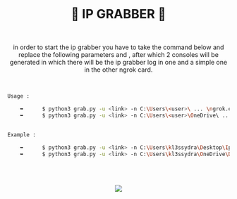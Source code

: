 <br>

<h1 align="center">🙂 IP GRABBER 🙂</h1>

<br>

<p align="center">in order to start the ip grabber you have to take the command below and replace the following parameters <link> and <user>, after which 2 consoles will be generated in which there will be the ip grabber log in one and a simple one in the other ngrok card.</p>

<br>
  
```bash
Usage :

    ➥      $ python3 grab.py -u <link> -n C:\Users\<user>\ ... \ngrok.exe
    ➥      $ python3 grab.py -u <link> -n C:\Users\<user>\OneDrive\ ...\ngrok.exe
    
  
Example : 

    ➥      $ python3 grab.py -u <link> -n C:\Users\kl3ssydra\Desktop\IpGrabber-main\ngrok.exe
    ➥      $ python3 grab.py -u <link> -n C:\Users\kl3ssydra\OneDrive\Desktop\IpGrabber-main\ngrok.exe
```
<br>
<br>

<p align="center">
  <img src="https://user-images.githubusercontent.com/59760485/188288671-2be031be-6abc-4b0d-a17b-67a5716c1506.png">
</p>
<br> 
